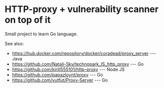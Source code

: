 # HTTP-proxy + vulnerability scanner on top of it

Small project to learn Go language.

See also:

- <https://hub.docker.com/repository/docker/coradead/proxy_server> --- Java
- <https://github.com/Natali-Skv/technopark_IS_http_proxy> --- Go
- <https://github.com/kirill555101/http-proxy> --- Node JS
- <https://github.com/papazloynt/proxy> --- Go
- <https://github.com/yutfut/Proxy-Server> --- Go
